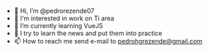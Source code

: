 - 👋 Hi, I’m @pedrorezende07
- 👀 I'm interested in work on Ti area
- 🌱 I’m currently learning VueJS
- 💞️ I try to learn the news and put them into practice
- 📫 How to reach me send e-mail to pedrohgrezende@gmail.com

<!---
pedrorezende07/pedrorezende07 is a ✨ special ✨ repository because its `README.md` (this file) appears on your GitHub profile.
You can click the Preview link to take a look at your changes.
--->
